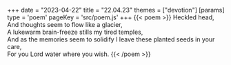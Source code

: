 +++
date = "2023-04-22"
title = "22.04.23"
themes = ["devotion"]
[params]
  type = 'poem'
  pageKey = 'src/poem.js'
+++
{{< poem >}}
Heckled head,  
And thoughts seem to flow like a glacier,  
A lukewarm brain-freeze stills my tired temples,  
And as the memories seem to solidify I leave these planted seeds in your care,  
For you Lord water where you wish.
{{< /poem >}}
